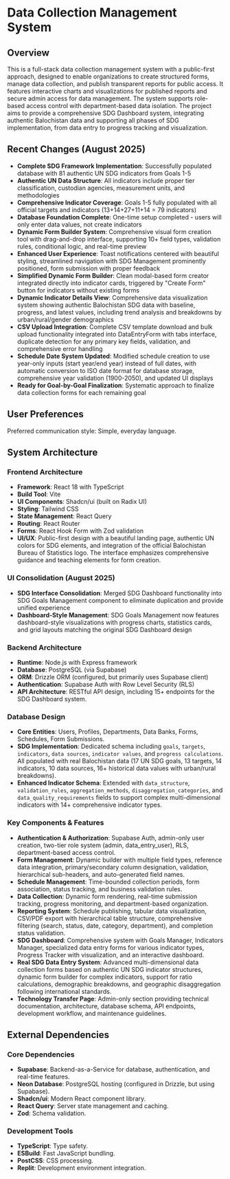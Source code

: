 # Data Collection Management System

## Overview
This is a full-stack data collection management system with a public-first approach, designed to enable organizations to create structured forms, manage data collection, and publish transparent reports for public access. It features interactive charts and visualizations for published reports and secure admin access for data management. The system supports role-based access control with department-based data isolation. The project aims to provide a comprehensive SDG Dashboard system, integrating authentic Balochistan data and supporting all phases of SDG implementation, from data entry to progress tracking and visualization.

## Recent Changes (August 2025)
- **Complete SDG Framework Implementation**: Successfully populated database with 81 authentic UN SDG indicators from Goals 1-5
- **Authentic UN Data Structure**: All indicators include proper tier classification, custodian agencies, measurement units, and methodologies
- **Comprehensive Indicator Coverage**: Goals 1-5 fully populated with all official targets and indicators (13+14+27+11+14 = 79 indicators)
- **Database Foundation Complete**: One-time setup completed - users will only enter data values, not create indicators
- **Dynamic Form Builder System**: Comprehensive visual form creation tool with drag-and-drop interface, supporting 10+ field types, validation rules, conditional logic, and real-time preview
- **Enhanced User Experience**: Toast notifications centered with beautiful styling, streamlined navigation with SDG Management prominently positioned, form submission with proper feedback
- **Simplified Dynamic Form Builder**: Clean modal-based form creator integrated directly into indicator cards, triggered by "Create Form" button for indicators without existing forms
- **Dynamic Indicator Details View**: Comprehensive data visualization system showing authentic Balochistan SDG data with baseline, progress, and latest values, including trend analysis and breakdowns by urban/rural/gender demographics
- **CSV Upload Integration**: Complete CSV template download and bulk upload functionality integrated into DataEntryForm with tabs interface, duplicate detection for any primary key fields, validation, and comprehensive error handling
- **Schedule Date System Updated**: Modified schedule creation to use year-only inputs (start year/end year) instead of full dates, with automatic conversion to ISO date format for database storage, comprehensive year validation (1900-2050), and updated UI displays
- **Ready for Goal-by-Goal Finalization**: Systematic approach to finalize data collection forms for each remaining goal

## User Preferences
Preferred communication style: Simple, everyday language.

## System Architecture

### Frontend Architecture
- **Framework**: React 18 with TypeScript
- **Build Tool**: Vite
- **UI Components**: Shadcn/ui (built on Radix UI)
- **Styling**: Tailwind CSS
- **State Management**: React Query
- **Routing**: React Router
- **Forms**: React Hook Form with Zod validation
- **UI/UX**: Public-first design with a beautiful landing page, authentic UN colors for SDG elements, and integration of the official Balochistan Bureau of Statistics logo. The interface emphasizes comprehensive guidance and teaching elements for form creation.

### UI Consolidation (August 2025)
- **SDG Interface Consolidation**: Merged SDG Dashboard functionality into SDG Goals Management component to eliminate duplication and provide unified experience
- **Dashboard-Style Management**: SDG Goals Management now features dashboard-style visualizations with progress charts, statistics cards, and grid layouts matching the original SDG Dashboard design

### Backend Architecture
- **Runtime**: Node.js with Express framework
- **Database**: PostgreSQL (via Supabase)
- **ORM**: Drizzle ORM (configured, but primarily uses Supabase client)
- **Authentication**: Supabase Auth with Row Level Security (RLS)
- **API Architecture**: RESTful API design, including 15+ endpoints for the SDG Dashboard system.

### Database Design
- **Core Entities**: Users, Profiles, Departments, Data Banks, Forms, Schedules, Form Submissions.
- **SDG Implementation**: Dedicated schema including `goals`, `targets`, `indicators`, `data sources`, `indicator values`, and `progress calculations`. All populated with real Balochistan data (17 UN SDG goals, 13 targets, 14 indicators, 10 data sources, 16+ historical data values with urban/rural breakdowns).
- **Enhanced Indicator Schema**: Extended with `data_structure`, `validation_rules`, `aggregation_methods`, `disaggregation_categories`, and `data_quality_requirements` fields to support complex multi-dimensional indicators with 14+ comprehensive indicator types.

### Key Components & Features
- **Authentication & Authorization**: Supabase Auth, admin-only user creation, two-tier role system (admin, data_entry_user), RLS, department-based access control.
- **Form Management**: Dynamic builder with multiple field types, reference data integration, primary/secondary column designation, validation, hierarchical sub-headers, and auto-generated field names.
- **Schedule Management**: Time-bounded collection periods, form association, status tracking, and business validation rules.
- **Data Collection**: Dynamic form rendering, real-time submission tracking, progress monitoring, and department-based organization.
- **Reporting System**: Schedule publishing, tabular data visualization, CSV/PDF export with hierarchical table structure, comprehensive filtering (search, status, date, category, department), and completion status validation.
- **SDG Dashboard**: Comprehensive system with Goals Manager, Indicators Manager, specialized data entry forms for various indicator types, Progress Tracker with visualization, and an interactive dashboard.
- **Real SDG Data Entry System**: Advanced multi-dimensional data collection forms based on authentic UN SDG indicator structures, dynamic form builder for complex indicators, support for ratio calculations, demographic breakdowns, and geographic disaggregation following international standards.
- **Technology Transfer Page**: Admin-only section providing technical documentation, architecture, database schema, API endpoints, development workflow, and maintenance guidelines.

## External Dependencies

### Core Dependencies
- **Supabase**: Backend-as-a-Service for database, authentication, and real-time features.
- **Neon Database**: PostgreSQL hosting (configured in Drizzle, but using Supabase).
- **Shadcn/ui**: Modern React component library.
- **React Query**: Server state management and caching.
- **Zod**: Schema validation.

### Development Tools
- **TypeScript**: Type safety.
- **ESBuild**: Fast JavaScript bundling.
- **PostCSS**: CSS processing.
- **Replit**: Development environment integration.